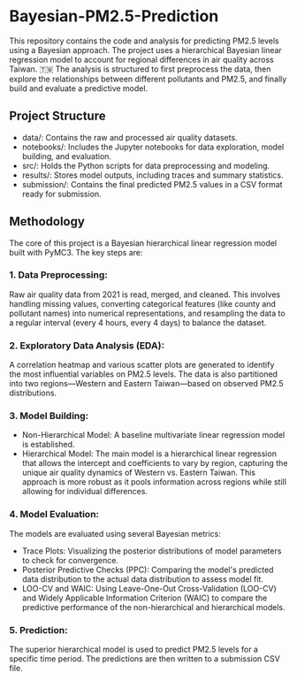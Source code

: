 # Bayesian-PM2.5-Prediction
This repository contains the code and analysis for predicting PM2.5 levels using a Bayesian approach. The project uses a hierarchical Bayesian linear regression model to account for regional differences in air quality across Taiwan. 🇹🇼 The analysis is structured to first preprocess the data, then explore the relationships between different pollutants and PM2.5, and finally build and evaluate a predictive model.

## Project Structure
- data/: Contains the raw and processed air quality datasets.
- notebooks/: Includes the Jupyter notebooks for data exploration, model building, and evaluation.
- src/: Holds the Python scripts for data preprocessing and modeling.
- results/: Stores model outputs, including traces and summary statistics.
- submission/: Contains the final predicted PM2.5 values in a CSV format ready for submission.

## Methodology
The core of this project is a Bayesian hierarchical linear regression model built with PyMC3. The key steps are:
### 1. Data Preprocessing: 
Raw air quality data from 2021 is read, merged, and cleaned. This involves handling missing values, converting categorical features (like county and pollutant names) into numerical representations, and resampling the data to a regular interval (every 4 hours, every 4 days) to balance the dataset.

### 2. Exploratory Data Analysis (EDA): 
A correlation heatmap and various scatter plots are generated to identify the most influential variables on PM2.5 levels. The data is also partitioned into two regions—Western and Eastern Taiwan—based on observed PM2.5 distributions.

### 3. Model Building:
- Non-Hierarchical Model:
  A baseline multivariate linear regression model is established.
- Hierarchical Model:
  The main model is a hierarchical linear regression that allows the intercept and coefficients to vary by region, capturing the unique air quality dynamics of Western vs. Eastern Taiwan. This approach is more robust as it pools information across regions while still allowing for individual differences.

### 4. Model Evaluation: 
The models are evaluated using several Bayesian metrics:

- Trace Plots: Visualizing the posterior distributions of model parameters to check for convergence.
- Posterior Predictive Checks (PPC): Comparing the model's predicted data distribution to the actual data distribution to assess model fit.
- LOO-CV and WAIC: Using Leave-One-Out Cross-Validation (LOO-CV) and Widely Applicable Information Criterion (WAIC) to compare the predictive performance of the non-hierarchical and hierarchical models.

### 5. Prediction: 
The superior hierarchical model is used to predict PM2.5 levels for a specific time period. The predictions are then written to a submission CSV file.
